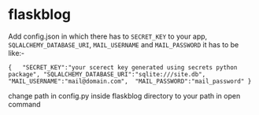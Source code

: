 # flaskblog


Add config.json in which there has to `SECRET_KEY` to your app, `SQLALCHEMY_DATABASE_URI`, `MAIL_USERNAME` and `MAIL_PASSWORD`
it has to be like:-

`{	
	"SECRET_KEY":"your scerect key generated using secrets python package",
	"SQLALCHEMY_DATABASE_URI":"sqlite:///site.db",
	"MAIL_USERNAME":"mail@domain.com", 
	"MAIL_PASSWORD":"mail_password"
}`

change path in config.py inside flaskblog directory to your path in open command
